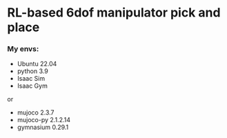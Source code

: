 # RL-based 6dof manipulator pick and place


### My envs:
- Ubuntu 22.04
- python 3.9
- Isaac Sim
- Isaac Gym

or
- mujoco 2.3.7
- mujoco-py 2.1.2.14
- gymnasium 0.29.1


### 
